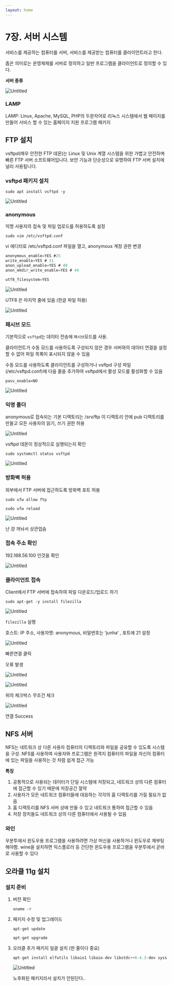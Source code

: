 ```yaml
---
layout: home
---
```

# 7장. 서버 시스템

서비스를 제공하는 컴퓨터를 서버, 서비스를 제공받는 컴퓨터를 클라이언트라고 한다.

좁은 의미로는 운영체제를 서버로 정의하고 일반 프로그램을 클라이언트로 정의할 수 있다.

****************서버 종류****************

![Untitled](./UBUNTU7_IMAGES/1.png)

### LAMP

LAMP: Linux, Apache, MySQL, PHP의 두문자어로 리눅스 시스템에서 웹 페이지를 만들어 서비스 할 수 있는 홈페이지 지원 프로그램 패키지

## FTP 설치

vsftpd(매우 안전한 FTP 데몬)는 Linux 및 Unix 계열 시스템을 위한 가볍고 안전하며 빠른 FTP 서버 소프트웨어입니다. 보안 기능과 단순성으로 유명하여 FTP 서버 설치에 널리 사용됩니다.

### vsftpd 패키지 설치

`sudo apt install vsftpd -y`

![Untitled](./UBUNTU7_IMAGES/2.png)

### anonymous

익명 사용자의 접속 및 파일 업로드를 허용하도록 설정

`sudo vim /etc/vsftpd.conf`

vi 에디터로 /etc/vsftpd.conf 파일을 열고, anonymous 계정 권한 변경

```groovy
anonymous_enable=YES #25
write_enable=YES # 31
anon_upload_enable=YES # 40
anon_mkdir_write_enable=YES # 44

utf8_filesystem=YES
```

![Untitled](./UBUNTU7_IMAGES/3.png)

UTF8 은 마지막 줄에 있음 (한글 파일 허용)

![Untitled](./UBUNTU7_IMAGES/4.png)

### 패시브 모드

기본적으로 `vsftpd`는 데이터 전송에 `패시브`모드를 사용. 

클라이언트가 수동 모드를 사용하도록 구성되지 않은 경우 서버와의 데이터 연결을 설정할 수 없어 파일 목록이 표시되지 않을 수 있음 

수동 모드를 사용하도록 클라이언트를 구성하거나 vsftpd 구성 파일(/etc/vsftpd.conf)에 다음 줄을 추가하여 vsftpd에서 활성 모드를 활성화할 수 있음

`pasv_enable=NO`

![Untitled](./UBUNTU7_IMAGES/5.png)

### 익명 폴더

anonymous로 접속되는 기본 디렉토리는 /srv/ftp 이 디렉토리 안에 pub 디렉토리를 만들고 모든 사용자의 읽기, 쓰기 권한 허용

![Untitled](./UBUNTU7_IMAGES/6.png)

vsftpd 데몬이 정상적으로 실행되는지 확인

`sudo systemctl status vsftpd`

![Untitled](./UBUNTU7_IMAGES/7.png)

### 방화벽 허용

외부에서 FTP 서버에 접근하도록 방화벽 포트 허용

`sudo ufw allow ftp`

`sudo ufw reload`

![Untitled](./UBUNTU7_IMAGES/8.png)

난 걍 꺼놔서 상관업슴

### 접속 주소 확인

192.168.56.100 인것을 확인

![Untitled](./UBUNTU7_IMAGES/9.png)

### 클라이언트 접속

Client에서 FTP 서버에 접속하여 파일 다운로드/업로드 하기

`sudo apt-get -y install filezilla`

![Untitled](./UBUNTU7_IMAGES/10.png)

`filezilla` 실행

호스트: IP 주소, 사용자명: anonymous, 비밀번호는 ‘junha’ , 포트에 21 설정

![Untitled](./UBUNTU7_IMAGES/11.png)

빠른연결 클릭

오류 발생

![Untitled](./UBUNTU7_IMAGES/12.png)

![Untitled](./UBUNTU7_IMAGES/13.png)

위의 체크박스 무조건 체크

![Untitled](./UBUNTU7_IMAGES/14.png)

연결 Success

## NFS 서버

NFS는 네트워크 상 다른 사용자 컴퓨터의 디렉토리와 파일을 공유할 수 있도록 시스템을 구성. NFS를 사용하여 사용자와 프로그램은 원격지 컴퓨터의 파일을 자신의 컴퓨터에 있는 파일을 사용하는 것 처럼 쉽게 접근 가능

**********특징**********

1. 공통적으로 사용되는 데이터가 단일 시스템에 저장되고, 네트워크 상의 다른 컴퓨터에 접근할 수 있기 때문에 저장공간 절약
2. 사용자가 모든 네트워크 컴퓨터들에 대응하는 각각의 홈 디렉토리를 가질 필요가 없음
3. 홈 디렉토리를 NFS 서버 상에 만들 수 있고 네트워크 통하여 접근할 수 있음
4. 저장 장치들도 네트워크 상의 다른 컴퓨터에서 사용될 수 있음

### 와인

우분투에서 윈도우용 프로그램을 사용하려면 가상 머신을 사용하거나 윈도우로 재부팅 해야함.
wine을 설치하면 익스플로러 등 간단한 윈도우용 프로그램을 우분투에서 곧바로 사용할 수 있다

## 오라클 11g 설치

### 설치 준비

1. 버전 확인
    
    `uname -r`
    
2. 패키지 수정 및 업그레이드
    
    `apt-get update`
    
    `apt-get upgrade`
    
3. 오라클 추가 패키지 일괄 설치 (한 줄이다 중요)
    
    ```java
    apt-get install elfutils libaio1 libaio-dev libstdc++6-4.3-dev sysstat lesstif2 lesstif2-dev build-essential rpm original-awk ksh alien
    ```
    
    ![Untitled](./UBUNTU7_IMAGES/15.png)
    
    노후화된 패키지라서 설치가 안된단다..